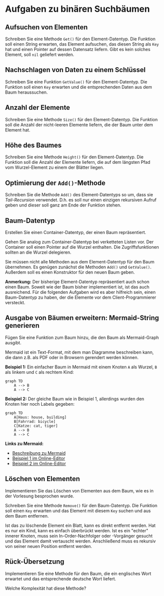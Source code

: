 # Aufgaben zu binären Suchbäumen

## Aufsuchen von Elementen

Schreiben Sie eine Methode `Get()` für den Element-Datentyp.
Die Funktion soll einen String erwarten, das Element aufsuchen, das diesen String als
`Key` hat und einen Pointer auf dessen Datensatz liefern.
Gibt es kein solches Element, soll `nil` geliefert werden.

## Nachschlagen von Daten zu einem Schlüssel

Schreiben Sie eine Funktion `GetValue()` für den Element-Datentyp.
Die Funktion soll einen `Key` erwarten und die entsprechenden Daten aus dem Baum
heraussuchen.

## Anzahl der Elemente

Schreiben Sie eine Methode `Size()` für den Element-Datentyp.
Die Funktion soll die Anzahl der nicht-leeren Elemente liefern, die der Baum
unter dem Element hat.

## Höhe des Baumes

Schreiben Sie eine Methode `Height()` für den Element-Datentyp.
Die Funktion soll die Anzahl der Elemente liefern, die auf dem längsten Pfad
vom Wurzel-Element zu einem der Blätter liegen.

## Optimierung der `Add()`-Methode

Schreiben Sie die Methode `Add()` des Element-Datentyps so um, dass sie *Tail-Recursion*
verwendet. D.h. es soll nur einen einzigen rekursiven Aufruf geben und dieser soll ganz
am Ende der Funktion stehen.

## Baum-Datentyp

Erstellen Sie einen Container-Datentyp, der einen Baum repräsentiert.

Gehen Sie analog zum Container-Datentyp bei verketteten Listen vor.
Der Container soll einen Pointer auf die Wurzel enthalten.
Die Zugriffsfunktionen sollten an die Wurzel delegieren.

Sie müssen nicht alle Methoden aus dem Element-Datentyp für den Baum übernehmen.
Es genügen zunächst die Methoden `Add()` und `GetValue()`.
Außerdem soll es einen Konstruktor für den neuen Baum geben.

**Anmerkung:** Der bisherige Element-Datentyp repräsentiert auch schon einen Baum.
Soweit wie der Baum bisher implementiert ist, ist das auch ausreichend.
Für die folgenden Aufgaben wird es aber hilfreich sein, einen Baum-Datentyp
zu haben, der die Elemente vor dem Client-Programmierer versteckt.

## Ausgabe von Bäumen erweitern: Mermaid-String generieren

Fügen Sie eine Funktion zum Baum hinzu, die den Baum als Mermaid-Graph ausgibt.

Mermaid ist ein Text-Format, mit dem man Diagramme beschreiben kann,
die dann z.B. als PDF oder in Browsern gerendert werden können.

**Beispiel 1:**
Ein einfacher Baum in Mermaid mit einem Knoten `A` als Wurzel,
`B` als linkem und `C` als rechtem Kind:

```mermaid
graph TD
    A --> B
    A --> C
```

**Beispiel 2:**
Der gleiche Baum wie in Beispiel 1, allerdings wurden
den Knoten hier noch Labels gegeben:

```mermaid
graph TD
    A[Haus: house, building]
    B[Fahrrad: bicycle]
    C[Katze: cat, tiger]
    A --> B
    A --> C
```

**Links zu Mermaid:**

- [Beschreibung zu Mermaid](https://mermaid-js.github.io)
- [Beispiel 1 im Online-Editor]([![](https://mermaid.ink/img/pako:eNpNj0EOgjAQRa8ymTVeoAsTEI2JS91RF0M7QBMopEwXSLi7NWLiX83kvcX_K5rRMipsA00dPErtISWvrhRnBd0YZ86gjq63zrfPLy2qC3UhkFVQO7OYnndwqm4kL1ZgSDIQ13LYSQ6HwxGK_-ekPWY4cBjI2dRg_UCN0vHAGlU6LTcUe9Go_ZbUOFkSPlsnY0DVUJ-qIUUZ74s3qCRE_kmlozRo2K3tDVikSb4)](https://mermaid.live/edit#pako:eNpNj0EOgjAQRa8ymTVeoAsTEI2JS91RF0M7QBMopEwXSLi7NWLiX83kvcX_K5rRMipsA00dPErtISWvrhRnBd0YZ86gjq63zrfPLy2qC3UhkFVQO7OYnndwqm4kL1ZgSDIQ13LYSQ6HwxGK_-ekPWY4cBjI2dRg_UCN0vHAGlU6LTcUe9Go_ZbUOFkSPlsnY0DVUJ-qIUUZ74s3qCRE_kmlozRo2K3tDVikSb4))
- [Beispiel 2 im Online-Editor]([![](https://mermaid.ink/img/pako:eNpNj0EOgjAQRa8ymTVeoAsTEI2JS91RF0M7QBMopEwXSLi7NWLiX83kvcX_K5rRMipsA00dPErtISWvrhRnBd0YZ86gjq63zrfPLy2qC3UhkFVQO7OYnndwqm4kL1ZgSDIQ13LYSQ6HwxGK_-ekPWY4cBjI2dRg_UCN0vHAGlU6LTcUe9Go_ZbUOFkSPlsnY0DVUJ-qIUUZ74s3qCRE_kmlozRo2K3tDVikSb4)](https://mermaid.live/edit#pako:eNpNj0EOgjAQRa8ymTVeoAsTEI2JS91RF0M7QBMopEwXSLi7NWLiX83kvcX_K5rRMipsA00dPErtISWvrhRnBd0YZ86gjq63zrfPLy2qC3UhkFVQO7OYnndwqm4kL1ZgSDIQ13LYSQ6HwxGK_-ekPWY4cBjI2dRg_UCN0vHAGlU6LTcUe9Go_ZbUOFkSPlsnY0DVUJ-qIUUZ74s3qCRE_kmlozRo2K3tDVikSb4))

## Löschen von Elementen

Implementieren Sie das Löschen von Elementen aus dem Baum, wie es in der Vorlesung
besprochen wurde.

Schreiben Sie eine Methode `Remove()` für den Baum-Datentyp.
Die Funktion soll einen `Key` erwarten und das Element mit diesem `Key` suchen und
aus dem Baum entfernen.

Ist das zu löschende Element ein Blatt, kann es direkt entfernt werden.
Hat es nur ein Kind, kann es einfach überbrückt werden.
Ist es ein "echter" innerer Knoten, muss sein In-Order-Nachfolger oder -Vorgänger
gesucht und das Element damit vertauscht werden. Anschließend muss es rekursiv
von seiner neuen Position entfernt werden.

## Rück-Übersetzung

Implementieren Sie eine Methode für den Baum, die ein englisches Wort erwartet
und das entsprechende deutsche Wort liefert.

Welche Komplexität hat diese Methode?
